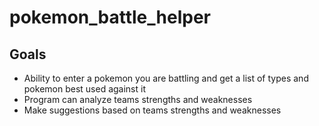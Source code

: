 # pokemon_battle_helper

## Goals
- Ability to enter a pokemon you are battling and get a list of types and pokemon best used against it
- Program can analyze teams strengths and weaknesses
- Make suggestions based on teams strengths and weaknesses
